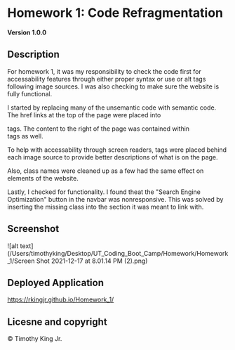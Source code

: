 # Homework 1: Code Refragmentation

**Version 1.0.0**

## Description

For homework 1, it was my responsibility to check the code first for accessability features through either proper syntax or use or alt tags following image sources. I was also checking to make sure the website is fully functional.

I started by replacing many of the unsemantic code with semantic code. The href links at the top of the page were placed into <nav> tags. The content to the right of the page was contained within <aside> tags as well.

To help with accessability through screen readers, <alt> tags were placed behind each image source to provide better descriptions of what is on the page.

Also, class names were cleaned up as a few had the same effect on elements of the website.

Lastly, I checked for functionality. I found theat the "Search Engine Optimization" button in the navbar was nonresponsive. This was solved by inserting the missing class into the section it was meant to link with.

## Screenshot

![alt text](/Users/timothyking/Desktop/UT_Coding_Boot_Camp/Homework/Homework_1/Screen Shot 2021-12-17 at 8.01.14 PM (2).png)

## Deployed Application

https://rkingjr.github.io/Homework_1/

## Licesne and copyright

© Timothy King Jr.

